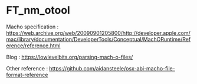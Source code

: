 # FT_nm_otool

Macho specification : https://web.archive.org/web/20090901205800/http://developer.apple.com/mac/library/documentation/DeveloperTools/Conceptual/MachORuntime/Reference/reference.html

Blog : https://lowlevelbits.org/parsing-mach-o-files/

Other reference : https://github.com/aidansteele/osx-abi-macho-file-format-reference